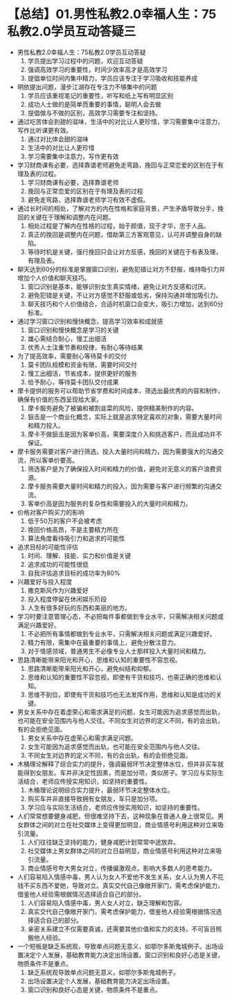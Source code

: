 # 【总结】01.男性私教2.0幸福人生：75私教2.0学员互动答疑三

-   男性私教2.0幸福人生：75私教2.0学员互动答疑
    1.  学员提出学习过程中的问题，欢迎互动答疑
    2.  强调高效学习的重要性，时间少效率高才是高效学习
    3.  提倡单位时间内集中精力，学员应该专注于学习吸收和技能养成
-   明依提出问题，漫步江湖存在专注力不够集中的问题
    1.  学员应该重视笔记的重要性，听写和纸上写有明显区别
    2.  成功人士做的是简单而重要的事情，聪明人会去做
    3.  提倡做与不做的区别，高效学习需要专注和坚持。
-   通过吃苦体会到甜的滋味，生活中的对比让人更珍惜，学习需要集中注意力，写作比听课更有效。
    1.  通过对比体会甜的滋味
    2.  生活中的对比让人更珍惜
    3.  学习需要集中注意力，写作更有效
-   学习财商课有必要，选择靠谱老师避免走弯路，挽回与正常恋爱的区别在于有理及表的过程。
    1.  学习财商课有必要，选择靠谱老师
    2.  挽回与正常恋爱的区别在于有理及表的过程
    3.  避免走弯路，选择靠谱老师学习有效不虚假。
-   通过长时间的相处，了解对方的内在性格和家庭背景，产生矛盾导致分手，挽回的关键在于理解和调整内在问题。
    1.  相处过程是了解内在性格的过程，始于颜值，现于才华，忠于人品。
    2.  真正的挽回是调整内在问题，借助第三方客观意见，认可并调整自身的缺陷。
    3.  等待时机是关键，强行挽回只会让对方反感，挽回的关键在于有表及理，有理及表。
-   聊天达到60分的标准是掌握窗口识别，避免犯错让对方不舒服，维持吸引力并增加个人价值和聊天技巧。
    1.  窗口识别是基本，能够识别女生真实情绪，避免让对方反感和讨厌。
    2.  避免犯错是关键，不让对方感觉不舒服或低劣，保持沟通并增加吸引力。
    3.  聊天技巧和个人价值结合，合适时机窗口会变大，吸引力增加，达到60分标准。
-   通过学习窗口识别和慢快概念，提高学习效率和成就感
    1.  窗口识别和慢快概念是学习的关键
    2.  雄心需结合耐心，慢工出细活
    3.  优秀人士注重节奏和规律，有耐心等待结果
-   为了提高效率，需要耐心等待莫卡的交付
    1.  莫卡团队规模和资金有限，需要时间交付
    2.  慢工出细活，节省成本，提供更好的服务
    3.  给予耐心，等待莫卡团队交付成果
-   摩卡提供的服务可以帮助节省学费和时间成本，筛选出最优秀的内容和制作，确保有价值的东西呈现给大家。
    1.  摩卡服务避免了被骗和被割韭菜的风险，提供精美制作的内容。
    2.  狙击是一个商业化概念，实际上就是追求特定喜欢的对象，需要大量时间和精力投入。
    3.  摩卡不做狙击是因为客单价高，需要深度介入和挑选客户，而且成功并不保证。
-   摩卡服务需要对客户进行筛选，投入大量时间和精力，因为需要强大的沟通交流，所以客单价要高。
    1.  筛选客户是为了确保投入时间和精力的价值，避免对无意义的客户浪费资源。
    2.  摩卡服务需要大量时间和精力的投入，因为需要与客户进行频繁的沟通交流。
    3.  客单价高是因为服务的复杂性和需要投入的大量时间和精力。
-   价格对客户购买力的影响
    1.  低于50万的客户不会被考虑
    2.  挽回价格高昂，不是主要精力所在
    3.  算法角度看待吸引力和追求的可能性
-   追求目标的可能性评估
    1.  时间、理解、技能、实力和价值是关键
    2.  追求成功的可能性很低
    3.  自我评估追求目标的成功率为80%
-   兴趣爱好与投入程度
    1.  撒克斯风作为兴趣爱好
    2.  投入程度停留在休闲娱乐阶段
    3.  人生有很多好玩的东西和美丽的地方。
-   学习时要注意管理心态，不必把每件事都做到专业水平，只需解决相关问题或满足兴趣爱好。
    1.  不必把所有事情都做到专业水平，只需解决相关问题或满足兴趣爱好。
    2.  精力有限，需集中在最重要的事情上，避免分散注意力。
    3.  对于情感领域，普通男生不必像专业人士那样投入大量时间和精力。
-   思路清晰能带来阳光和开心，思维和认知的重要性不容忽视。
    1.  思路清晰能带来阳光和开心，避免纠结和抑郁。
    2.  思维和认知的重要性不容忽视，即使有干货和技巧，也需正确的思维和认知。
    3.  思维不到位，即使有干货和技巧也无法发挥作用，思维和认知是成功的关键。
-   男女关系中存在着虚荣心和需求满足的问题，女生可能因为追求感觉而出轨，也可能在安全范围内与他人交往。不同女生对边界的定义不同，有的会出轨，有的会拒绝见面。
    1.  男女关系中存在虚荣心和需求满足问题。
    2.  女生可能因为追求感觉而出轨，也可能在安全范围内与他人交往。
    3.  不同女生对边界的定义不同，有的会出轨，有的会拒绝见面。
-   木桶理论解释了综合实力的提升，强调最弱环节决定整体水位，但并非买车就能得到女朋友。车并非决定性因素，而是加分项，类似房子。学习应与实际生活结合，老师应传授实用知识，如坚持的重要性。
    1.  木桶理论说明综合实力提升，最弱环节决定整体水位。
    2.  购买车并非直接导致拥有女朋友，车只是加分项。
    3.  学习应与实际生活结合，老师应传授实用知识，如坚持的重要性。
-   人们常常想要健身减肥，但很难坚持下去，这种现象在普通人身上很常见。男女群体之间的对立在社交媒体上变得更加明显，商业情感号利用这种对立来吸引流量。
    1.  人们往往缺乏坚持的能力，健身减肥计划常常中途放弃。
    2.  社交媒体上男女群体之间的对立日益明显，商业情感号利用这种对立来吸引流量。
    3.  商业情感号夸大男女对立，传播偏激观点，影响大多数人的思考能力。
-   人们容易陷入情感中毒，男人认为女人不爱他不发生关系，女人认为男人不花钱不买东西不爱她，导致对立。真实交代自己像敞开家门，需考虑保护能力，借鉴他人经验需根据情况选择适合自己的部分。
    1.  人们容易陷入情感中毒，男人女人对立，缺乏理解和包容。
    2.  真实交代自己像敞开家门，需考虑保护能力，借鉴他人经验需根据情况选择适合自己的部分。
    3.  亲密关系建立不仅需要真诚，还需要其他价值和实力的支持，不可盲目照搬他人经验。
-   一个短板是缺乏系统观，导致单点问题无意义，如鄂尔多斯鬼城例子。出场设置决定个人发展，基础教育能力决定出场设置。窗口识别和良好心态是关键，物质条件不是重点。
    1.  缺乏系统观导致单点问题无意义，如鄂尔多斯鬼城例子。
    2.  出场设置决定个人发展，基础教育能力决定出场设置。
    3.  窗口识别和良好心态是关键，物质条件不是重点。